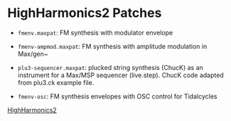 # HighHarmonics2 Patches

- `fmenv.maxpat`: FM synthesis with modulator envelope

- `fmenv-ampmod.maxpat`: FM synthesis with amplitude modulation in Max/gen~ 

- `plu3-sequencer.maxpat`: plucked string synthesis (ChucK) as an instrument for a Max/MSP sequencer (live.step). ChucK code adapted from plu3.ck example file. 

- `fmenv-osc`: FM synthesis envelopes with OSC control for Tidalcycles

[HighHarmonics2](https://github.com/HighHarmonics2)

